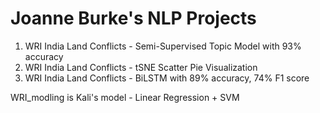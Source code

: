 # Joanne Burke's NLP Projects

1)  WRI India Land Conflicts - Semi-Supervised Topic Model with 93% accuracy
2)  WRI India Land Conflicts - tSNE Scatter Pie Visualization
3)  WRI India Land Conflicts - BiLSTM with 89% accuracy, 74% F1 score

WRI_modling is Kali's model - Linear Regression + SVM
